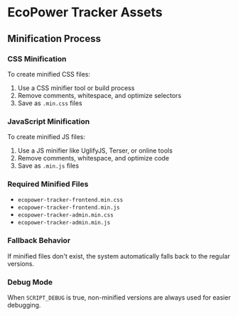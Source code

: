 # EcoPower Tracker Assets

## Minification Process

### CSS Minification
To create minified CSS files:
1. Use a CSS minifier tool or build process
2. Remove comments, whitespace, and optimize selectors
3. Save as `.min.css` files

### JavaScript Minification  
To create minified JS files:
1. Use a JS minifier like UglifyJS, Terser, or online tools
2. Remove comments, whitespace, and optimize code
3. Save as `.min.js` files

### Required Minified Files
- `ecopower-tracker-frontend.min.css`
- `ecopower-tracker-frontend.min.js` 
- `ecopower-tracker-admin.min.css`
- `ecopower-tracker-admin.min.js`

### Fallback Behavior
If minified files don't exist, the system automatically falls back to the regular versions.

### Debug Mode
When `SCRIPT_DEBUG` is true, non-minified versions are always used for easier debugging.
